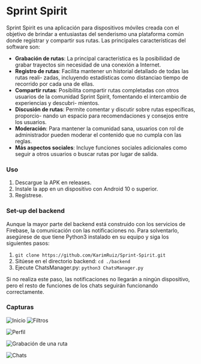 # Sprint Spirit

Sprint Spirit es una aplicación para dispositivos móviles creada con el objetivo de brindar
a entusiastas del senderismo una plataforma común donde registrar y compartir sus rutas.
Las principales características del software son:

- **Grabación de rutas**: La principal característica es la posibilidad de grabar trayectos
sin necesidad de una conexión a Internet.
- **Registro de rutas**: Facilita mantener un historial detallado de todas las rutas reali-
zadas, incluyendo estadísticas como distanciao tiempo de recorrido por cada una
de ellas.
- **Compartir rutas**: Posibilita compartir rutas completadas con otros usuarios de la
comunidad Sprint Spirit, fomentando el intercambio de experiencias y descubri-
mientos.
- **Discusión de rutas**: Permite comentar y discutir sobre rutas específicas, proporcio-
nando un espacio para recomendaciones y consejos entre los usuarios.
- **Moderación**: Para mantener la comunidad sana, usuarios con rol de administrador
pueden moderar el contenido que no cumpla con las reglas.
- **Más aspectos sociales**: Incluye funciones sociales adicionales como seguir a otros
usuarios o buscar rutas por lugar de salida.

### Uso

1. Descargue la APK en releases.
2. Instale la app en un dispositivo con Android 10 o superior.
3. Regístrese.

### Set-up del backend

Aunque la mayor parte del backend está construido con los servicios de Firebase, la comunicación
con las notificaciones no. Para solventarlo, asegúrese de que tiene Python3 instalado en su equipo
y siga los siguientes pasos: 

1. `git clone https://github.com/KarimRuiz/Sprint-Spirit.git`
2. Sitúese en el directorio backend: `cd ./backend`
3. Ejecute ChatsManager.py: `python3 ChatsManager.py`

Si no realiza este paso, las notificaciones no llegarán a ningún dispositivo, pero el resto de funciones
de los chats seguirán funcionando correctamente.

### Capturas

![Inicio](https://i.imgur.com/K545B2y.jpeg)
![Filtros](https://i.imgur.com/c6FQw4V.jpeg)

![Perfil](https://i.imgur.com/gHaxdqm.jpeg)

![Grabación de una ruta](https://i.imgur.com/JM6mhty.jpeg)

![Chats](https://i.imgur.com/ognc4M3.jpegg)